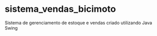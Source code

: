 # sistema_vendas_bicimoto
 Sistema de gerenciamento de estoque e vendas criado utilizando Java Swing
